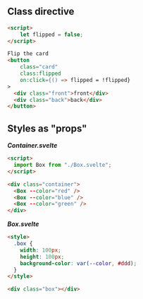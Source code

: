 ## Class directive

```html
<script>
    let flipped = false;
</script>

Flip the card
<button
    class="card"
    class:flipped
    on:click={() => flipped = !flipped}
>
  <div class="front">front</div>
  <div class="back">back</div>
</button>
```

## Styles as "props"

**_Container.svelte_**

```html
<script>
  import Box from "./Box.svelte";
</script>

<div class="container">
  <Box --color="red" />
  <Box --color="blue" />
  <Box --color="green" />
</div>
```

**_Box.svelte_**

```html
<style>
  .box {
    width: 100px;
    height: 100px;
    background-color: var(--color, #ddd);
  }
</style>

<div class="box"></div>
```
